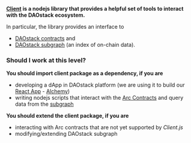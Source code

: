 **[Client](https://github.com/daostack/client) is a nodejs library that provides a helpful set of tools to interact with the DAOstack ecosystem.**

In particular, the  library provides an interface to

 - [DAOstack contracts](https://github.com/daostack/arc) and
 - [DAOstack subgraph](https://github.com/daostack/subgraph) (an index of on-chain data).

### Should I work at this level?

**You should import client package as a dependency, if you are**

- developing a dApp in DAOstack platform (we are using it to build our [React App](https://github.com/daostack/alchemy) - [Alchemy](https://alchemy.daostack.io)) 
- writing nodejs scripts that interact with the [Arc Contracts](https://github.com/daostack/arc) and query data from the [subgraph](https://github.com/daostack/subgraph)

**You should extend the client package, if you are** 

  - interacting with Arc contracts that are not yet supported by *Client.js*
  - modifying/extending DAOstack subgraph
